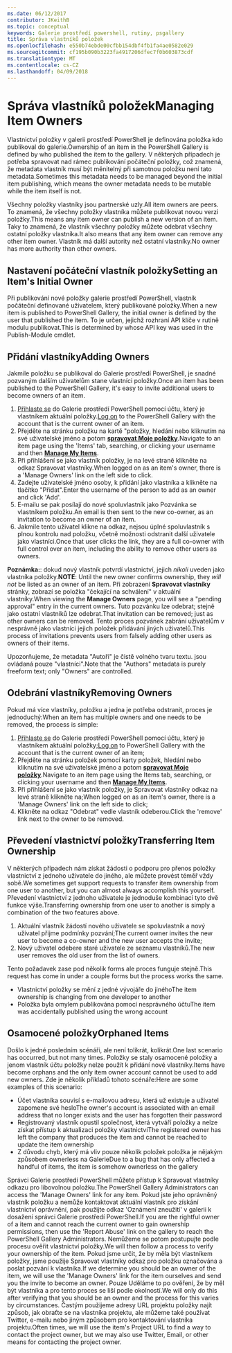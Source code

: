 ```yaml
---
ms.date: 06/12/2017
contributor: JKeithB
ms.topic: conceptual
keywords: Galerie prostředí powershell, rutiny, psgallery
title: Správa vlastníků položek
ms.openlocfilehash: e550b74ebde00cfbb154dbf4fb1fa4ae0582e029
ms.sourcegitcommit: cf195b090b3223fa4917206dfec7f0b603873cdf
ms.translationtype: MT
ms.contentlocale: cs-CZ
ms.lasthandoff: 04/09/2018
---
```

# <a name="managing-item-owners"></a><span data-ttu-id="88ab1-103">Správa vlastníků položek</span><span class="sxs-lookup"><span data-stu-id="88ab1-103">Managing Item Owners</span></span>

<span data-ttu-id="88ab1-104">Vlastnictví položky v galerii prostředí PowerShell je definována položka kdo publikoval do galerie.</span><span class="sxs-lookup"><span data-stu-id="88ab1-104">Ownership of an item in the PowerShell Gallery is defined by who published the item to the gallery.</span></span>
<span data-ttu-id="88ab1-105">V některých případech je potřeba spravovat nad rámec publikování počáteční položky, což znamená, že metadata vlastník musí být měnitelný při samotnou položku není tato metadata.</span><span class="sxs-lookup"><span data-stu-id="88ab1-105">Sometimes this metadata needs to be managed beyond the initial item publishing, which means the owner metadata needs to be mutable while the item itself is not.</span></span>

<span data-ttu-id="88ab1-106">Všechny položky vlastníky jsou partnerské uzly.</span><span class="sxs-lookup"><span data-stu-id="88ab1-106">All item owners are peers.</span></span>
<span data-ttu-id="88ab1-107">To znamená, že všechny položky vlastníka můžete publikovat novou verzi položky.</span><span class="sxs-lookup"><span data-stu-id="88ab1-107">This means any item owner can publish a new version of an item.</span></span> <span data-ttu-id="88ab1-108">Taky to znamená, že vlastník všechny položky můžete odebrat všechny ostatní položky vlastníka.</span><span class="sxs-lookup"><span data-stu-id="88ab1-108">It also means that any item owner can remove any other item owner.</span></span>
<span data-ttu-id="88ab1-109">Vlastník má další autority než ostatní vlastníky.</span><span class="sxs-lookup"><span data-stu-id="88ab1-109">No owner has more authority than other owners.</span></span>

## <a name="setting-an-items-initial-owner"></a><span data-ttu-id="88ab1-110">Nastavení počáteční vlastník položky</span><span class="sxs-lookup"><span data-stu-id="88ab1-110">Setting an Item's Initial Owner</span></span>

<span data-ttu-id="88ab1-111">Při publikování nové položky galerie prostředí PowerShell, vlastník počáteční definované uživatelem, který publikované položky.</span><span class="sxs-lookup"><span data-stu-id="88ab1-111">When a new item is published to PowerShell Gallery, the initial owner is defined by the user that published the item.</span></span> <span data-ttu-id="88ab1-112">To je určen, jejichž rozhraní API klíče v rutině modulu publikovat.</span><span class="sxs-lookup"><span data-stu-id="88ab1-112">This is determined by whose API key was used in the Publish-Module cmdlet.</span></span>

## <a name="adding-owners"></a><span data-ttu-id="88ab1-113">Přidání vlastníky</span><span class="sxs-lookup"><span data-stu-id="88ab1-113">Adding Owners</span></span>

<span data-ttu-id="88ab1-114">Jakmile položku se publikoval do Galerie prostředí PowerShell, je snadné pozvaným dalším uživatelům stane vlastníci položky.</span><span class="sxs-lookup"><span data-stu-id="88ab1-114">Once an item has been published to the PowerShell Gallery, it's easy to invite additional users to become owners of an item.</span></span>

1. <span data-ttu-id="88ab1-115">[Přihlaste se](https://powershellgallery.com/users/account/LogOn) do Galerie prostředí PowerShell pomocí účtu, který je vlastníkem aktuální položky.</span><span class="sxs-lookup"><span data-stu-id="88ab1-115">[Log on](https://powershellgallery.com/users/account/LogOn) to the PowerShell Gallery with the account that is the current owner of an item.</span></span>
2. <span data-ttu-id="88ab1-116">Přejděte na stránku položku na kartě "položky, hledání nebo kliknutím na své uživatelské jméno a potom [ **spravovat Moje položky**](https://www.powershellgallery.com/account/Packages).</span><span class="sxs-lookup"><span data-stu-id="88ab1-116">Navigate to an item page using the 'Items' tab, searching, or clicking your username and then [**Manage My Items**](https://www.powershellgallery.com/account/Packages).</span></span>
3. <span data-ttu-id="88ab1-117">Při přihlášení se jako vlastník položky, je na levé straně klikněte na odkaz Spravovat vlastníky.</span><span class="sxs-lookup"><span data-stu-id="88ab1-117">When logged on as an item's owner, there is a 'Manage Owners' link on the left side to click.</span></span>
4. <span data-ttu-id="88ab1-118">Zadejte uživatelské jméno osoby, k přidání jako vlastníka a klikněte na tlačítko "Přidat".</span><span class="sxs-lookup"><span data-stu-id="88ab1-118">Enter the username of the person to add as an owner and click 'Add'.</span></span>
5. <span data-ttu-id="88ab1-119">E-mailu se pak posílají do nové spoluvlastník jako Pozvánka se vlastníkem položku.</span><span class="sxs-lookup"><span data-stu-id="88ab1-119">An email is then sent to the new co-owner, as an invitation to become an owner of an item.</span></span>
6. <span data-ttu-id="88ab1-120">Jakmile tento uživatel klikne na odkaz, nejsou úplné spoluvlastník s plnou kontrolu nad položku, včetně možnosti odstranit další uživatele jako vlastníci.</span><span class="sxs-lookup"><span data-stu-id="88ab1-120">Once that user clicks the link, they are a full co-owner with full control over an item, including the ability to remove other users as owners.</span></span>

<span data-ttu-id="88ab1-121">**Poznámka:**: dokud nový vlastník potvrdí vlastnictví, jejich *nikoli* uveden jako vlastníka položky.</span><span class="sxs-lookup"><span data-stu-id="88ab1-121">**NOTE**: Until the new owner confirms ownership, they *will not* be listed as an owner of an item.</span></span>
<span data-ttu-id="88ab1-122">Při zobrazení **Spravovat vlastníky** stránky, zobrazí se položka "čekající na schválení" v aktuální vlastníky.</span><span class="sxs-lookup"><span data-stu-id="88ab1-122">When viewing the **Manage Owners** page, you will see a "pending approval" entry in the current owners.</span></span>
<span data-ttu-id="88ab1-123">Tuto pozvánku lze odebrat; stejně jako ostatní vlastníků lze odebrat.</span><span class="sxs-lookup"><span data-stu-id="88ab1-123">That invitation can be removed; just as other owners can be removed.</span></span>
<span data-ttu-id="88ab1-124">Tento proces pozvánek zabrání uživatelům v nesprávně jako vlastníci jejich položek přidávání jiných uživatelů.</span><span class="sxs-lookup"><span data-stu-id="88ab1-124">This process of invitations prevents users from falsely adding other users as owners of their items.</span></span>

<span data-ttu-id="88ab1-125">Upozorňujeme, že metadata "Autoři" je čistě volného tvaru textu. jsou ovládaná pouze "vlastníci".</span><span class="sxs-lookup"><span data-stu-id="88ab1-125">Note that the "Authors" metadata is purely freeform text; only "Owners" are controlled.</span></span>


## <a name="removing-owners"></a><span data-ttu-id="88ab1-126">Odebrání vlastníky</span><span class="sxs-lookup"><span data-stu-id="88ab1-126">Removing Owners</span></span>
<span data-ttu-id="88ab1-127">Pokud má více vlastníky, položku a jedna je potřeba odstranit, proces je jednoduchý:</span><span class="sxs-lookup"><span data-stu-id="88ab1-127">When an item has multiple owners and one needs to be removed, the process is simple:</span></span>

1. <span data-ttu-id="88ab1-128">[Přihlaste se](https://powershellgallery.com/users/account/LogOn) do Galerie prostředí PowerShell pomocí účtu, který je vlastníkem aktuální položky;</span><span class="sxs-lookup"><span data-stu-id="88ab1-128">[Log on](https://powershellgallery.com/users/account/LogOn) to PowerShell Gallery with the account that is the current owner of an item;</span></span>
2. <span data-ttu-id="88ab1-129">Přejděte na stránku položek pomocí karty položek, hledání nebo kliknutím na své uživatelské jméno a potom [ **spravovat Moje položky**](https://www.powershellgallery.com/account/Packages).</span><span class="sxs-lookup"><span data-stu-id="88ab1-129">Navigate to an item page using the Items tab, searching, or clicking your username and then [**Manage My Items**](https://www.powershellgallery.com/account/Packages).</span></span>
3. <span data-ttu-id="88ab1-130">Při přihlášení se jako vlastník položky, je Spravovat vlastníky odkaz na levé straně klikněte na;</span><span class="sxs-lookup"><span data-stu-id="88ab1-130">When logged on as an item's owner, there is a 'Manage Owners' link on the left side to click;</span></span>
4. <span data-ttu-id="88ab1-131">Klikněte na odkaz "Odebrat" vedle vlastník odeberou.</span><span class="sxs-lookup"><span data-stu-id="88ab1-131">Click the 'remove' link next to the owner to be removed.</span></span>



## <a name="transferring-item-ownership"></a><span data-ttu-id="88ab1-132">Převedení vlastnictví položky</span><span class="sxs-lookup"><span data-stu-id="88ab1-132">Transferring Item Ownership</span></span>
<span data-ttu-id="88ab1-133">V některých případech nám získat žádosti o podporu pro přenos položky vlastnictví z jednoho uživatele do jiného, ale můžete provést téměř vždy sobě.</span><span class="sxs-lookup"><span data-stu-id="88ab1-133">We sometimes get support requests to transfer item ownership from one user to another, but you can almost always accomplish this yourself.</span></span>
<span data-ttu-id="88ab1-134">Převedení vlastnictví z jednoho uživatele je jednoduše kombinací tyto dvě funkce výše.</span><span class="sxs-lookup"><span data-stu-id="88ab1-134">Transferring ownership from one user to another is simply a combination of the two features above.</span></span>

1. <span data-ttu-id="88ab1-135">Aktuální vlastník žádostí nového uživatele se spoluvlastník a nový uživatel přijme podmínky pozvání;</span><span class="sxs-lookup"><span data-stu-id="88ab1-135">The current owner invites the new user to become a co-owner and the new user accepts the invite;</span></span>
2. <span data-ttu-id="88ab1-136">Nový uživatel odebere staré uživatele ze seznamu vlastníků.</span><span class="sxs-lookup"><span data-stu-id="88ab1-136">The new user removes the old user from the list of owners.</span></span>

<span data-ttu-id="88ab1-137">Tento požadavek zase pod několik forms ale proces funguje stejně.</span><span class="sxs-lookup"><span data-stu-id="88ab1-137">This request has come in under a couple forms but the process works the same.</span></span>

* <span data-ttu-id="88ab1-138">Vlastnictví položky se mění z jedné vývojáře do jiného</span><span class="sxs-lookup"><span data-stu-id="88ab1-138">The item ownership is changing from one developer to another</span></span>
* <span data-ttu-id="88ab1-139">Položka byla omylem publikována pomocí nesprávného účtu</span><span class="sxs-lookup"><span data-stu-id="88ab1-139">The item was accidentally published using the wrong account</span></span>


## <a name="orphaned-items"></a><span data-ttu-id="88ab1-140">Osamocené položky</span><span class="sxs-lookup"><span data-stu-id="88ab1-140">Orphaned Items</span></span>
<span data-ttu-id="88ab1-141">Došlo k jedné posledním scénáři, ale není tolikrát, kolikrát.</span><span class="sxs-lookup"><span data-stu-id="88ab1-141">One last scenario has occurred, but not many times.</span></span>
<span data-ttu-id="88ab1-142">Položky se staly osamocené položky a jenom vlastník účtu položky nelze použít k přidání nové vlastníky.</span><span class="sxs-lookup"><span data-stu-id="88ab1-142">Items have become orphans and the only item owner account cannot be used to add new owners.</span></span>
<span data-ttu-id="88ab1-143">Zde je několik příkladů tohoto scénáře:</span><span class="sxs-lookup"><span data-stu-id="88ab1-143">Here are some examples of this scenario:</span></span>

* <span data-ttu-id="88ab1-144">Účet vlastníka souvisí s e-mailovou adresu, která už existuje a uživatel zapomene své heslo</span><span class="sxs-lookup"><span data-stu-id="88ab1-144">The owner's account is associated with an email address that no longer exists and the user has forgotten their password</span></span>
* <span data-ttu-id="88ab1-145">Registrovaný vlastník opustil společnost, která vytváří položky a nelze získat přístup k aktualizaci položky vlastnictví</span><span class="sxs-lookup"><span data-stu-id="88ab1-145">The registered owner has left the company that produces the item and cannot be reached to update the item ownership</span></span>
* <span data-ttu-id="88ab1-146">Z důvodu chyb, který má vliv pouze několik položek položka je nějakým způsobem ownerless na Galerie</span><span class="sxs-lookup"><span data-stu-id="88ab1-146">Due to a bug that has only affected a handful of items, the item is somehow ownerless on the gallery</span></span>

<span data-ttu-id="88ab1-147">Správci Galerie prostředí PowerShell můžete přístup k Spravovat vlastníky odkazu pro libovolnou položku.</span><span class="sxs-lookup"><span data-stu-id="88ab1-147">The PowerShell Gallery Administrators can access the 'Manage Owners' link for any item.</span></span>
<span data-ttu-id="88ab1-148">Pokud jste jeho oprávněný vlastník položku a nemůže kontaktovat aktuální vlastník pro získání vlastnictví oprávnění, pak použijte odkaz 'Oznámení zneužití' v galerii k dosažení správci Galerie prostředí PowerShell.</span><span class="sxs-lookup"><span data-stu-id="88ab1-148">If you are the rightful owner of a item and cannot reach the current owner to gain ownership permissions, then use the 'Report Abuse' link on the gallery to reach the PowerShell Gallery Administrators.</span></span>
<span data-ttu-id="88ab1-149">Nemůžeme se potom postupujte podle procesu ověřit vlastnictví položky.</span><span class="sxs-lookup"><span data-stu-id="88ab1-149">We will then follow a process to verify your ownership of the item.</span></span>
<span data-ttu-id="88ab1-150">Pokud jsme určit, že by měla být vlastníkem položky, jsme použije Spravovat vlastníky odkaz pro položku označována a poslat pozvání k vlastníka.</span><span class="sxs-lookup"><span data-stu-id="88ab1-150">If we determine you should be an owner of the item, we will use the 'Manage Owners' link for the item ourselves and send you the invite to become an owner.</span></span>
<span data-ttu-id="88ab1-151">Pouze Uděláme to po ověření, že by měl být vlastníka a pro tento proces se liší podle okolností.</span><span class="sxs-lookup"><span data-stu-id="88ab1-151">We will only do this after verifying that you should be an owner and the process for this varies by circumstances.</span></span>
<span data-ttu-id="88ab1-152">Častým použijeme adresy URL projektu položky najít způsob, jak obraťte se na vlastníka projektu, ale můžeme také používat Twitter, e-mailu nebo jiným způsobem pro kontaktování vlastníka projektu.</span><span class="sxs-lookup"><span data-stu-id="88ab1-152">Often times, we will use the item's Project URL to find a way to contact the project owner, but we may also use Twitter, Email, or other means for contacting the project owner.</span></span>